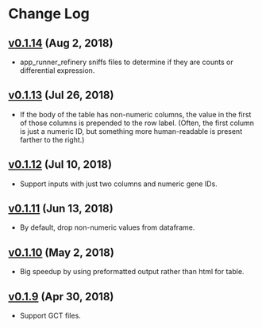 # Change Log

## [v0.1.14](https://github.com/refinery-platform/heatmap-scatter-dash/tree/v0.1.14) (Aug 2, 2018)

* app_runner_refinery sniffs files to determine if they are counts or differential expression.


## [v0.1.13](https://github.com/refinery-platform/heatmap-scatter-dash/tree/v0.1.13) (Jul 26, 2018)

* If the body of the table has non-numeric columns, the value in the first
of those columns is prepended to the row label. (Often, the first column is
just a numeric ID, but something more human-readable is present farther to
the right.)


## [v0.1.12](https://github.com/refinery-platform/heatmap-scatter-dash/tree/v0.1.12) (Jul 10, 2018)

* Support inputs with just two columns and numeric gene IDs.


## [v0.1.11](https://github.com/refinery-platform/heatmap-scatter-dash/tree/v0.1.11) (Jun 13, 2018)

* By default, drop non-numeric values from dataframe.


## [v0.1.10](https://github.com/refinery-platform/heatmap-scatter-dash/tree/v0.1.10) (May 2, 2018)

* Big speedup by using preformatted output rather than html for table.


## [v0.1.9](https://github.com/refinery-platform/heatmap-scatter-dash/tree/v0.1.9) (Apr 30, 2018)

* Support GCT files.
